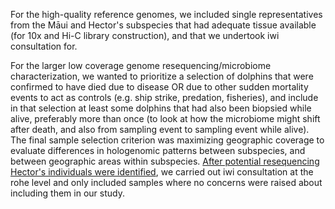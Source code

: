 For the high-quality reference genomes, we included single representatives from the Māui and Hector's subspecies that had adequate tissue available (for 10x and Hi-C library construction), and that we undertook iwi consultation for.

For the larger low coverage genome resequencing/microbiome characterization, we wanted to prioritize a selection of dolphins that were confirmed to have died due to disease OR due to other sudden mortality events to act as controls (e.g. ship strike, predation, fisheries), and include in that selection at least some dolphins that had also been biopsied while alive, preferably more than once (to look at how the microbiome might shift after death, and also from sampling event to sampling event while alive). The final sample selection criterion was maximizing geographic coverage to evaluate differences in hologenomic patterns between subspecies, and between geographic areas within subspecies. [After potential resequencing Hector's individuals were identified](https://github.com/laninsky/project_logs/blob/master/hectors_hologenome/sample_selection.R), we carried out iwi consultation at the rohe level and only included samples where no concerns were raised about including them in our study.
